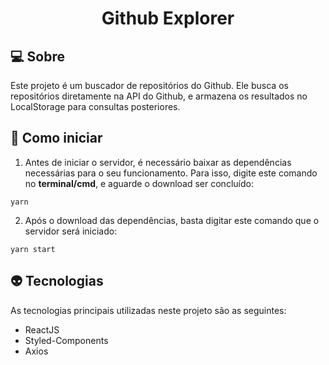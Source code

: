 <h1 align=center>
  Github Explorer
</h1>

## :computer: Sobre
Este projeto é um buscador de repositórios do Github. Ele busca os repositórios diretamente na API do Github, e armazena os resultados no LocalStorage para consultas posteriores.

## :rocket: Como iniciar
1. Antes de iniciar o servidor, é necessário baixar as dependências necessárias para o seu funcionamento. Para isso, digite este comando no **terminal/cmd**, e aguarde o download ser concluído:
  ```
  yarn
  ```
2. Após o download das dependências, basta digitar este comando que o servidor será iniciado:
  ```
  yarn start
  ```

## :alien: Tecnologias
As tecnologias principais utilizadas neste projeto são as seguintes:

- ReactJS
- Styled-Components
- Axios
